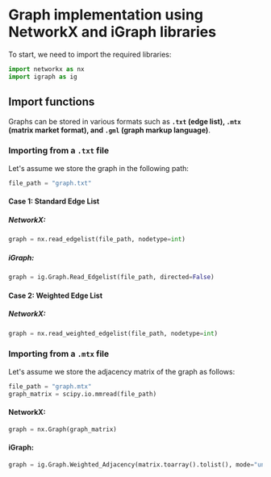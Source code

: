 # Graph implementation using NetworkX and iGraph libraries

To start, we need to import the required libraries:

```python
import networkx as nx
import igraph as ig
```

## Import functions

Graphs can be stored in various formats such as **`.txt` (edge list), `.mtx` (matrix market format), and `.gml` (graph markup language)**. 

### Importing from a `.txt` file

Let's assume we store the graph in the following path:
```python
file_path = "graph.txt"
```

#### Case 1: Standard Edge List 

##### NetworkX:
```python
graph = nx.read_edgelist(file_path, nodetype=int)
```

##### iGraph:
```python
graph = ig.Graph.Read_Edgelist(file_path, directed=False)
```

#### Case 2: Weighted Edge List

##### NetworkX:
```python
graph = nx.read_weighted_edgelist(file_path, nodetype=int)
```

### Importing from a `.mtx` file

Let's assume we store the adjacency matrix of the graph as follows:

```python
file_path = "graph.mtx"
graph_matrix = scipy.io.mmread(file_path)
```

#### NetworkX:
```python
graph = nx.Graph(graph_matrix)
```

#### iGraph:
```python
graph = ig.Graph.Weighted_Adjacency(matrix.toarray().tolist(), mode="undirected")
```




